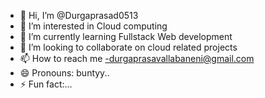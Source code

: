 - 👋 Hi, I’m @Durgaprasad0513
- 👀 I’m interested in Cloud computing
- 🌱 I’m currently learning Fullstack Web development
- 💞️ I’m looking to collaborate on cloud related projects
- 📫 How to reach me -durgaprasavallabaneni@gmail.com
- 😄 Pronouns: buntyy..
- ⚡ Fun fact:...

<!---
Durgaprasad0513/Durgaprasad0513 is a ✨ special ✨ repository because its `README.md` (this file) appears on your GitHub profile.
You can click the Preview link to take a look at your changes.
--->
